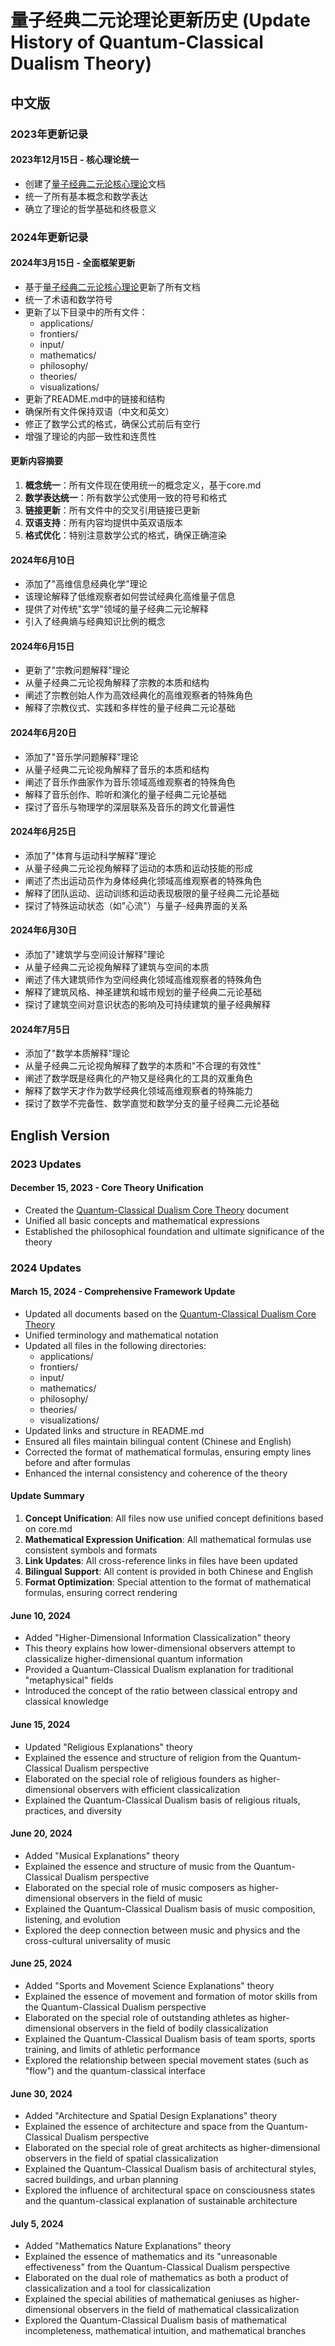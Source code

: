 # 量子经典二元论理论更新历史 (Update History of Quantum-Classical Dualism Theory)

## 中文版

### 2023年更新记录

#### 2023年12月15日 - 核心理论统一
- 创建了[量子经典二元论核心理论](core.md)文档
- 统一了所有基本概念和数学表达
- 确立了理论的哲学基础和终极意义

### 2024年更新记录

#### 2024年3月15日 - 全面框架更新
- 基于[量子经典二元论核心理论](core.md)更新了所有文档
- 统一了术语和数学符号
- 更新了以下目录中的所有文件：
  - applications/
  - frontiers/
  - input/
  - mathematics/
  - philosophy/
  - theories/
  - visualizations/
- 更新了README.md中的链接和结构
- 确保所有文件保持双语（中文和英文）
- 修正了数学公式的格式，确保公式前后有空行
- 增强了理论的内部一致性和连贯性

#### 更新内容摘要
1. **概念统一**：所有文件现在使用统一的概念定义，基于core.md
2. **数学表达统一**：所有数学公式使用一致的符号和格式
3. **链接更新**：所有文件中的交叉引用链接已更新
4. **双语支持**：所有内容均提供中英双语版本
5. **格式优化**：特别注意数学公式的格式，确保正确渲染

#### 2024年6月10日
- 添加了"高维信息经典化学"理论
- 该理论解释了低维观察者如何尝试经典化高维量子信息
- 提供了对传统"玄学"领域的量子经典二元论解释
- 引入了经典熵与经典知识比例的概念

#### 2024年6月15日
- 更新了"宗教问题解释"理论
- 从量子经典二元论视角解释了宗教的本质和结构
- 阐述了宗教创始人作为高效经典化的高维观察者的特殊角色
- 解释了宗教仪式、实践和多样性的量子经典二元论基础

#### 2024年6月20日
- 添加了"音乐学问题解释"理论
- 从量子经典二元论视角解释了音乐的本质和结构
- 阐述了音乐作曲家作为音乐领域高维观察者的特殊角色
- 解释了音乐创作、聆听和演化的量子经典二元论基础
- 探讨了音乐与物理学的深层联系及音乐的跨文化普遍性

#### 2024年6月25日
- 添加了"体育与运动科学解释"理论
- 从量子经典二元论视角解释了运动的本质和运动技能的形成
- 阐述了杰出运动员作为身体经典化领域高维观察者的特殊角色
- 解释了团队运动、运动训练和运动表现极限的量子经典二元论基础
- 探讨了特殊运动状态（如"心流"）与量子-经典界面的关系

#### 2024年6月30日
- 添加了"建筑学与空间设计解释"理论
- 从量子经典二元论视角解释了建筑与空间的本质
- 阐述了伟大建筑师作为空间经典化领域高维观察者的特殊角色
- 解释了建筑风格、神圣建筑和城市规划的量子经典二元论基础
- 探讨了建筑空间对意识状态的影响及可持续建筑的量子经典解释

#### 2024年7月5日
- 添加了"数学本质解释"理论
- 从量子经典二元论视角解释了数学的本质和"不合理的有效性"
- 阐述了数学既是经典化的产物又是经典化的工具的双重角色
- 解释了数学天才作为数学经典化领域高维观察者的特殊能力
- 探讨了数学不完备性、数学直觉和数学分支的量子经典二元论基础

## English Version

### 2023 Updates

#### December 15, 2023 - Core Theory Unification
- Created the [Quantum-Classical Dualism Core Theory](core.md) document
- Unified all basic concepts and mathematical expressions
- Established the philosophical foundation and ultimate significance of the theory

### 2024 Updates

#### March 15, 2024 - Comprehensive Framework Update
- Updated all documents based on the [Quantum-Classical Dualism Core Theory](core.md)
- Unified terminology and mathematical notation
- Updated all files in the following directories:
  - applications/
  - frontiers/
  - input/
  - mathematics/
  - philosophy/
  - theories/
  - visualizations/
- Updated links and structure in README.md
- Ensured all files maintain bilingual content (Chinese and English)
- Corrected the format of mathematical formulas, ensuring empty lines before and after formulas
- Enhanced the internal consistency and coherence of the theory

#### Update Summary
1. **Concept Unification**: All files now use unified concept definitions based on core.md
2. **Mathematical Expression Unification**: All mathematical formulas use consistent symbols and formats
3. **Link Updates**: All cross-reference links in files have been updated
4. **Bilingual Support**: All content is provided in both Chinese and English
5. **Format Optimization**: Special attention to the format of mathematical formulas, ensuring correct rendering

#### June 10, 2024
- Added "Higher-Dimensional Information Classicalization" theory
- This theory explains how lower-dimensional observers attempt to classicalize higher-dimensional quantum information
- Provided a Quantum-Classical Dualism explanation for traditional "metaphysical" fields
- Introduced the concept of the ratio between classical entropy and classical knowledge

#### June 15, 2024
- Updated "Religious Explanations" theory
- Explained the essence and structure of religion from the Quantum-Classical Dualism perspective
- Elaborated on the special role of religious founders as higher-dimensional observers with efficient classicalization
- Explained the Quantum-Classical Dualism basis of religious rituals, practices, and diversity

#### June 20, 2024
- Added "Musical Explanations" theory
- Explained the essence and structure of music from the Quantum-Classical Dualism perspective
- Elaborated on the special role of music composers as higher-dimensional observers in the field of music
- Explained the Quantum-Classical Dualism basis of music composition, listening, and evolution
- Explored the deep connection between music and physics and the cross-cultural universality of music

#### June 25, 2024
- Added "Sports and Movement Science Explanations" theory
- Explained the essence of movement and formation of motor skills from the Quantum-Classical Dualism perspective
- Elaborated on the special role of outstanding athletes as higher-dimensional observers in the field of bodily classicalization
- Explained the Quantum-Classical Dualism basis of team sports, sports training, and limits of athletic performance
- Explored the relationship between special movement states (such as "flow") and the quantum-classical interface

#### June 30, 2024
- Added "Architecture and Spatial Design Explanations" theory
- Explained the essence of architecture and space from the Quantum-Classical Dualism perspective
- Elaborated on the special role of great architects as higher-dimensional observers in the field of spatial classicalization
- Explained the Quantum-Classical Dualism basis of architectural styles, sacred buildings, and urban planning
- Explored the influence of architectural space on consciousness states and the quantum-classical explanation of sustainable architecture

#### July 5, 2024
- Added "Mathematics Nature Explanations" theory
- Explained the essence of mathematics and its "unreasonable effectiveness" from the Quantum-Classical Dualism perspective
- Elaborated on the dual role of mathematics as both a product of classicalization and a tool for classicalization
- Explained the special abilities of mathematical geniuses as higher-dimensional observers in the field of mathematical classicalization
- Explored the Quantum-Classical Dualism basis of mathematical incompleteness, mathematical intuition, and mathematical branches 